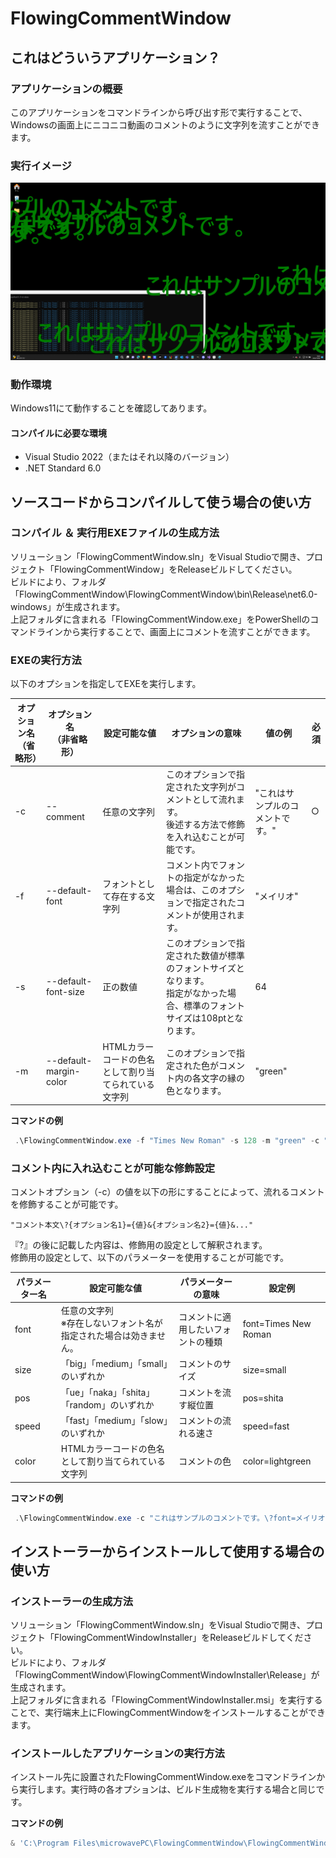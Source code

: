 # FlowingCommentWindow



## これはどういうアプリケーション？



### アプリケーションの概要

このアプリケーションをコマンドラインから呼び出す形で実行することで、Windowsの画面上にニコニコ動画のコメントのように文字列を流すことができます。



### 実行イメージ

![image-20221002194725577](./README.assets/image-20221002194725577.png)



### 動作環境

Windows11にて動作することを確認してあります。



#### コンパイルに必要な環境

* Visual Studio 2022（またはそれ以降のバージョン）
* .NET Standard 6.0



## ソースコードからコンパイルして使う場合の使い方



### コンパイル ＆ 実行用EXEファイルの生成方法

ソリューション「FlowingCommentWindow.sln」をVisual Studioで開き、プロジェクト「FlowingCommentWindow」をReleaseビルドしてください。  
ビルドにより、フォルダ「FlowingCommentWindow\FlowingCommentWindow\bin\Release\net6.0-windows」が生成されます。   
上記フォルダに含まれる「FlowingCommentWindow.exe」をPowerShellのコマンドラインから実行することで、画面上にコメントを流すことができます。



### EXEの実行方法

以下のオプションを指定してEXEを実行します。

| オプション名<br />（省略形） | オプション名<br />（非省略形） | 設定可能な値                                         | オプションの意味                                             | 値の例                           | 必須 |
| ---------------------------- | ------------------------------ | ---------------------------------------------------- | ------------------------------------------------------------ | -------------------------------- | ---- |
| -c                           | --comment                      | 任意の文字列                                         | このオプションで指定された文字列がコメントとして流れます。  <br />後述する方法で修飾を入れ込むことが可能です。 | "これはサンプルのコメントです。" | ○    |
| -f                           | --default-font                 | フォントとして存在する文字列                         | コメント内でフォントの指定がなかった場合は、このオプションで指定されたコメントが使用されます。 | "メイリオ"                       |      |
| -s                           | --default-font-size            | 正の数値                                             | このオプションで指定された数値が標準のフォントサイズとなります。  <br />指定がなかった場合、標準のフォントサイズは108ptとなります。 | 64                               |      |
| -m                           | --default-margin-color         | HTMLカラーコードの色名として割り当てられている文字列 | このオプションで指定された色がコメント内の各文字の縁の色となります。 | "green"                          |      |

**コマンドの例**

```powershell
 .\FlowingCommentWindow.exe -f "Times New Roman" -s 128 -m "green" -c "これはサンプルのコメントです。"
```



### コメント内に入れ込むことが可能な修飾設定

コメントオプション（-c）の値を以下の形にすることによって、流れるコメントを修飾することが可能です。

`"コメント本文\?{オプション名1}={値}&{オプション名2}={値}&..."`

『\?』の後に記載した内容は、修飾用の設定として解釈されます。  
修飾用の設定として、以下のパラメーターを使用することが可能です。

| パラメーター名 | 設定可能な値                                                 | パラメーターの意味                 | 設定例               |
| -------------- | ------------------------------------------------------------ | ---------------------------------- | -------------------- |
| font           | 任意の文字列<br />※存在しないフォント名が指定された場合は効きません。 | コメントに適用したいフォントの種類 | font=Times New Roman |
| size           | 「big」「medium」「small」のいずれか                         | コメントのサイズ                   | size=small           |
| pos            | 「ue」「naka」「shita」「random」のいずれか                  | コメントを流す縦位置               | pos=shita            |
| speed          | 「fast」「medium」「slow」のいずれか                         | コメントの流れる速さ               | speed=fast           |
| color          | HTMLカラーコードの色名として割り当てられている文字列         | コメントの色                       | color=lightgreen     |

**コマンドの例**

```powershell
 .\FlowingCommentWindow.exe -c "これはサンプルのコメントです。\?font=メイリオ&color=red&size=big"
```



## インストーラーからインストールして使用する場合の使い方



### インストーラーの生成方法

ソリューション「FlowingCommentWindow.sln」をVisual Studioで開き、プロジェクト「FlowingCommentWindowInstaller」をReleaseビルドしてください。  
ビルドにより、フォルダ「FlowingCommentWindow\FlowingCommentWindowInstaller\Release」が生成されます。   
上記フォルダに含まれる「FlowingCommentWindowInstaller.msi」を実行することで、実行端末上にFlowingCommentWindowをインストールすることができます。



### インストールしたアプリケーションの実行方法

インストール先に設置されたFlowingCommentWindow.exeをコマンドラインから実行します。実行時の各オプションは、ビルド生成物を実行する場合と同じです。

**コマンドの例**

```powershell
& 'C:\Program Files\microwavePC\FlowingCommentWindow\FlowingCommentWindow.exe' -c "これはサンプルのコメントです。\?font=メイリオ&color=red&size=big"
```

